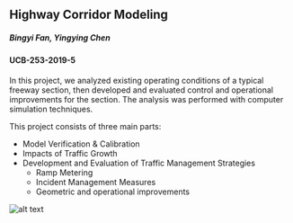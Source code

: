 ## Highway Corridor Modeling

##### Bingyi Fan, Yingying Chen
#### UCB-253-2019-5

In this project, we analyzed existing operating conditions of a typical freeway section, then developed and evaluated control and operational improvements for the section. The analysis was performed with computer simulation techniques.

This project consists of three main parts:
- Model Verification & Calibration
- Impacts of Traffic Growth
- Development and Evaluation of Traffic Management Strategies
  - Ramp Metering
  - Incident Management Measures
  - Geometric and operational improvements


![alt text](poster.png)
